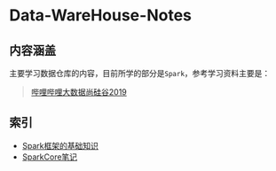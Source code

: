 # Data-WareHouse-Notes
## 内容涵盖
主要学习数据仓库的内容，目前所学的部分是`Spark`，参考学习资料主要是：
> [哔哩哔哩大数据尚硅谷2019](https://www.bilibili.com/video/BV174411X7Pk)

## 索引
- [Spark框架的基础知识](https://github.com/MiaoMiaoKuangFei/Data-WareHouse-Notes/blob/master/Spark%E6%A1%86%E6%9E%B6%E7%9A%84%E5%9F%BA%E7%A1%80%E7%9F%A5%E8%AF%86.md)
- [SparkCore笔记](https://github.com/MiaoMiaoKuangFei/Data-WareHouse-Notes/blob/master/SparkCore%E7%AC%94%E8%AE%B0.md)
